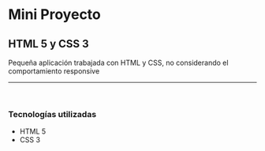<h1>Mini Proyecto</h1>
<h2>HTML 5 y CSS 3</h2>
<p>Pequeña aplicación trabajada con HTML y CSS, no considerando el comportamiento responsive</p>
<hr>
<br>
<h3>Tecnologías utilizadas</h3>
<ul>
  <li>HTML 5</li>
  <li>CSS 3</li>
</ul>
